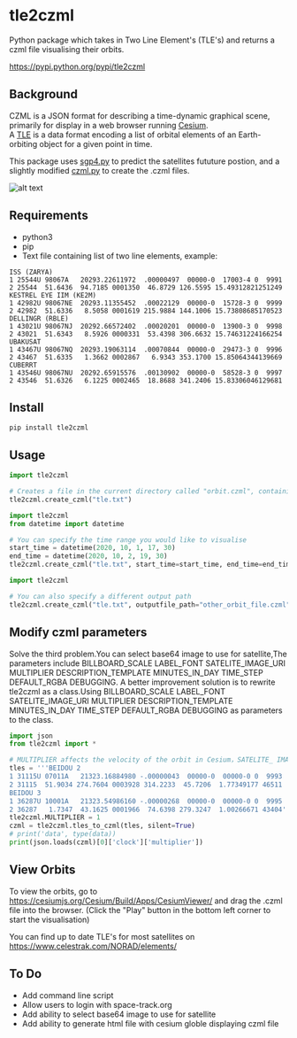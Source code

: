 # tle2czml


Python package which takes in Two Line Element's (TLE's) and returns a czml file visualising their orbits.  
  
<a href="https://pypi.python.org/pypi/tle2czml">https://pypi.python.org/pypi/tle2czml</a>


## Background  
CZML is a JSON format for describing a time-dynamic graphical scene, primarily for display in a web browser running <a href="https://cesiumjs.org/">Cesium</a>.  
A <a href="https://www.celestrak.com/NORAD/documentation/tle-fmt.asp">TLE</a> is a data format encoding a list of orbital elements of an Earth-orbiting object for a given point in time.  

This package uses <a href="https://pypi.python.org/pypi/sgp4/">sgp4.py</a> to predict the satellites fututure postion, and a slightly modified <a href="https://github.com/cleder/czml">czml.py</a> to create the .czml files.  

![alt text](screenshot.png)

## Requirements
* python3
* pip
* Text file containing list of two line elements, example: 

```
ISS (ZARYA)             
1 25544U 98067A   20293.22611972  .00000497  00000-0  17003-4 0  9991
2 25544  51.6436  94.7185 0001350  46.8729 126.5595 15.49312821251249
KESTREL EYE IIM (KE2M)  
1 42982U 98067NE  20293.11355452  .00022129  00000-0  15728-3 0  9999
2 42982  51.6336   8.5058 0001619 215.9884 144.1006 15.73808685170523
DELLINGR (RBLE)         
1 43021U 98067NJ  20292.66572402  .00020201  00000-0  13900-3 0  9998
2 43021  51.6343   8.5926 0000331  53.4398 306.6632 15.74631224166254
UBAKUSAT
1 43467U 98067NQ  20293.19063114  .00070844  00000-0  29473-3 0  9996
2 43467  51.6335   1.3662 0002867   6.9343 353.1700 15.85064344139669
CUBERRT
1 43546U 98067NU  20292.65915576  .00130902  00000-0  58528-3 0  9997
2 43546  51.6326   6.1225 0002465  18.8688 341.2406 15.83306046129681
```

## Install
`pip install tle2czml`

## Usage
```python
import tle2czml

# Creates a file in the current directory called "orbit.czml", containing the orbits of the satelites over the next 24 hours.
tle2czml.create_czml("tle.txt")
```

```python
import tle2czml
from datetime import datetime

# You can specify the time range you would like to visualise
start_time = datetime(2020, 10, 1, 17, 30)
end_time = datetime(2020, 10, 2, 19, 30)
tle2czml.create_czml("tle.txt", start_time=start_time, end_time=end_time)
```

```python
import tle2czml

# You can also specify a different output path
tle2czml.create_czml("tle.txt", outputfile_path="other_orbit_file.czml")
```

## Modify czml parameters
Solve the third problem.You can select base64 image to use for satellite,The parameters include BILLBOARD_SCALE LABEL_FONT SATELITE_IMAGE_URI MULTIPLIER DESCRIPTION_TEMPLATE MINUTES_IN_DAY TIME_STEP DEFAULT_RGBA DEBUGGING.
A better improvement solution is to rewrite tle2czml as a class.Using BILLBOARD_SCALE LABEL_FONT SATELITE_IMAGE_URI MULTIPLIER DESCRIPTION_TEMPLATE MINUTES_IN_DAY TIME_STEP DEFAULT_RGBA DEBUGGING as parameters to the class.
  
```python
import json
from tle2czml import *

# MULTIPLIER affects the velocity of the orbit in Cesium，SATELITE_ IMAGE_ URI affects satellite in Cesium
tles = '''BEIDOU 2     
1 31115U 07011A   21323.16884980 -.00000043  00000-0  00000-0 0  9993
2 31115  51.9034 274.7604 0003928 314.2233  45.7206  1.77349177 46511
BEIDOU 3
1 36287U 10001A   21323.54986160 -.00000268  00000-0  00000-0 0  9995
2 36287   1.7347  43.1625 0001966  74.6398 279.3247  1.00266671 43404'''
tle2czml.MULTIPLIER = 1
czml = tle2czml.tles_to_czml(tles, silent=True)
# print('data', type(data))
print(json.loads(czml)[0]['clock']['multiplier'])
```


## View Orbits
To view the orbits, go to https://cesiumjs.org/Cesium/Build/Apps/CesiumViewer/ and drag the .czml file into the browser.
(Click the "Play" button in the bottom left corner to start the visualisation)  

You can find up to date TLE's for most satellites on https://www.celestrak.com/NORAD/elements/

## To Do
* Add command line script
* Allow users to login with space-track.org
* Add ability to select base64 image to use for satellite
* Add ability to generate html file with cesium globle displaying czml file
